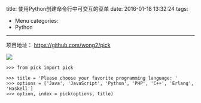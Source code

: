 title: 使用Python创建命令行中可交互的菜单
date: 2016-01-18 13:32:24
tags:
- Menu
categories:
- Python

---

项目地址： <https://github.com/wong2/pick>

![](https://raw.githubusercontent.com/wong2/pick/master/example/basic.gif)

```
>>> from pick import pick

>>> title = 'Please choose your favorite programming language: '
>>> options = ['Java', 'JavaScript', 'Python', 'PHP', 'C++', 'Erlang', 'Haskell']
>>> option, index = pick(options, title)
```
